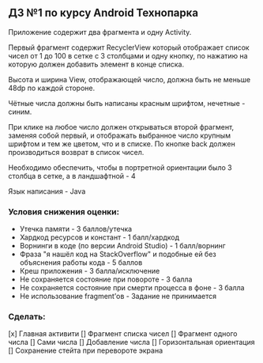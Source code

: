 ## ДЗ №1 по курсу Android Технопарка

Приложение содержит два фрагмента и одну Activity.

Первый фрагмент содержит RecyclerView который отображает список чисел от 1 до 100 в сетке с 3 столбцами и одну кнопку, по нажатию на которую должен добавить элемент в конце списка.

Высота и ширина View, отображающей число, должна быть не меньше 48dp по каждой стороне.

Чётные числа должны быть написаны красным шрифтом, нечетные - синим.

При клике на любое число должен открываться второй фрагмент, заменяя собой первый, и отображать выбранное число крупным шрифтом и тем же цветом, что и в списке. По кнопке back должен производиться возврат в список чисел.

Необходимо обеспечить, чтобы в портретной ориентации было 3 столбца в сетке, а в ландшафтной - 4


Язык написания - Java

### Условия снижения оценки:

* Утечка памяти - 3 баллов/утечка
* Хардкод ресурсов и констант - 1 балл/хардкод
* Ворнинги в коде (по версии Android Studio) - 1 балл/ворнинг
* Фраза "я нашёл код на StackOverflow" и подобные ей без объяснения работы кода - 5 баллов
* Креш приложения - 3 балла/исключение
* Не сохраняется состояние при повороте - 3 балла
* Не сохраняется состояние при смерти процесса в фоне - 3 балла
* Не использование fragment’ов - Задание не принимается

### Сделать:
[x] Главная активити
[] Фрагмент списка чисел
[] Фрагмент одного числа
[] Сами числа
[] Добавление числа
[] Горизонтальная ориентация
[] Сохранение стейта при перевороте экрана
